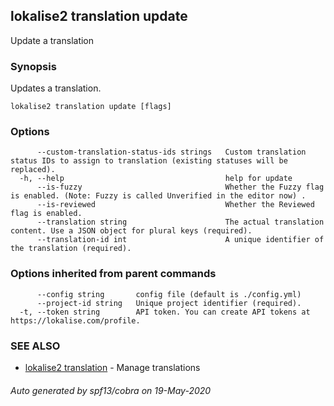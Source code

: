 ## lokalise2 translation update

Update a translation

### Synopsis

Updates a translation.

```
lokalise2 translation update [flags]
```

### Options

```
      --custom-translation-status-ids strings   Custom translation status IDs to assign to translation (existing statuses will be replaced).
  -h, --help                                    help for update
      --is-fuzzy                                Whether the Fuzzy flag is enabled. (Note: Fuzzy is called Unverified in the editor now) .
      --is-reviewed                             Whether the Reviewed flag is enabled.
      --translation string                      The actual translation content. Use a JSON object for plural keys (required).
      --translation-id int                      A unique identifier of the translation (required).
```

### Options inherited from parent commands

```
      --config string       config file (default is ./config.yml)
      --project-id string   Unique project identifier (required).
  -t, --token string        API token. You can create API tokens at https://lokalise.com/profile.
```

### SEE ALSO

* [lokalise2 translation](lokalise2_translation.md)	 - Manage translations

###### Auto generated by spf13/cobra on 19-May-2020
